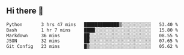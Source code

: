 ## Hi there 👋

<!--START_SECTION:waka-->

```txt
Python       3 hrs 47 mins   █████████████▒░░░░░░░░░░░   53.40 %
Bash         1 hr 7 mins     ████░░░░░░░░░░░░░░░░░░░░░   15.80 %
Markdown     36 mins         ██░░░░░░░░░░░░░░░░░░░░░░░   08.55 %
JSON         32 mins         ██░░░░░░░░░░░░░░░░░░░░░░░   07.65 %
Git Config   23 mins         █▒░░░░░░░░░░░░░░░░░░░░░░░   05.62 %
```

<!--END_SECTION:waka-->

<!--
**OliverShang/OliverShang** is a ✨ _special_ ✨ repository because its `README.md` (this file) appears on your GitHub profile.

Here are some ideas to get you started:

- 🔭 I’m currently working on ...
- 🌱 I’m currently learning ...
- 👯 I’m looking to collaborate on ...
- 🤔 I’m looking for help with ...
- 💬 Ask me about ...
- 📫 How to reach me: ...
- 😄 Pronouns: ...
- ⚡ Fun fact: ...
-->
